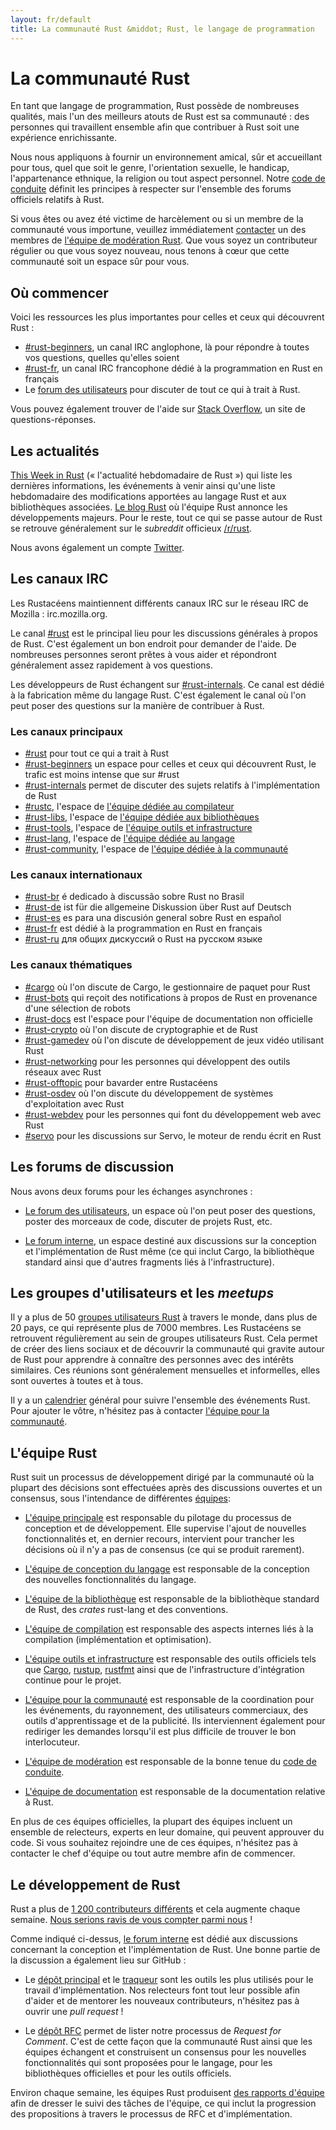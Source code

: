 ```yaml
---
layout: fr/default
title: La communauté Rust &middot; Rust, le langage de programmation
---
```


# La communauté Rust

En tant que langage de programmation, Rust possède de nombreuses qualités, mais l'un des meilleurs atouts de Rust est sa communauté : des personnes qui travaillent ensemble afin que contribuer à Rust soit une expérience enrichissante.

Nous nous appliquons à fournir un environnement amical, sûr et accueillant pour tous, quel que soit le genre, l'orientation sexuelle, le handicap, l'appartenance ethnique, la religion ou tout aspect personnel. Notre [code de conduite][coc] définit les principes à respecter sur l'ensemble des forums officiels relatifs à Rust.

Si vous êtes ou avez été victime de harcèlement ou si un membre de la communauté vous importune, veuillez immédiatement [contacter][mod_team_email] un des membres de [l'équipe de modération Rust][mod_team]. Que vous soyez un contributeur régulier ou que vous soyez nouveau, nous tenons à cœur que cette communauté soit un espace sûr pour vous.

[coc]: https://www.rust-lang.org/conduct.html
[mod_team]: https://www.rust-lang.org/team.html#Moderation
[mod_team_email]: mailto:rust-mods@rust-lang.org

## Où commencer

Voici les ressources les plus importantes pour celles et ceux qui découvrent Rust :

- [#rust-beginners][beginners_irc], un canal IRC anglophone, là pour répondre à toutes vos questions, quelles qu'elles soient
- [#rust-fr][fr_irc], un canal IRC francophone dédié à la programmation en Rust en français
- Le [forum des utilisateurs][users_forum] pour discuter de tout ce qui à trait à  Rust.

Vous pouvez également trouver de l'aide sur [Stack Overflow][stack_overflow], un site de questions-réponses.

[stack_overflow]: https://stackoverflow.com/questions/tagged/rust

## Les actualités

[This Week in Rust][twir] (« l'actualité hebdomadaire de Rust ») qui liste les dernières informations, les événements à venir ainsi qu'une liste hebdomadaire des modifications apportées au langage Rust et aux bibliothèques associées. [Le blog Rust][rust_blog] où l'équipe Rust annonce les développements majeurs. Pour le reste, tout ce qui se passe autour de Rust se retrouve généralement sur le *subreddit* officieux [/r/rust][reddit].

Nous avons également un compte [Twitter][twitter].

[twir]: https://this-week-in-rust.org/
[rust_blog]: http://blog.rust-lang.org/
[reddit]: https://www.reddit.com/r/rust
[reddit_coc]: https://www.reddit.com/r/rust/comments/2rvrzx/our_code_of_conduct_please_read/
[twitter]: https://twitter.com/rustlang

## Les canaux IRC

Les Rustacéens maintiennent différents canaux IRC sur le réseau IRC de Mozilla : irc.mozilla.org.

Le canal [#rust][rust_irc] est le principal lieu pour les discussions générales à propos de Rust. C'est également un bon endroit pour demander de l'aide. De nombreuses personnes seront prêtes à vous aider et répondront généralement assez rapidement à vos questions.

Les développeurs de Rust échangent sur [#rust-internals][internals_irc]. Ce canal est dédié à la fabrication même du langage Rust. C'est également le canal où l'on peut poser des questions sur la manière de contribuer à Rust.

### Les canaux principaux

- [#rust][rust_irc] pour tout ce qui a trait à Rust
- [#rust-beginners][beginners_irc] un espace pour celles et ceux qui découvrent Rust, le trafic est moins intense que sur #rust
- [#rust-internals][internals_irc] permet de discuter des sujets relatifs à l'implémentation de Rust
- [#rustc][rustc_irc], l'espace de [l'équipe dédiée au compilateur][compiler_team]
- [#rust-libs][libs_irc], l'espace de [l'équipe dédiée aux bibliothèques][library_team]
- [#rust-tools][tools_irc], l'espace de [l'équipe outils et infrastructure][tool_team]
- [#rust-lang][lang_irc], l'espace de [l'équipe dédiée au langage][language_team]
- [#rust-community][community_irc], l'espace de [l'équipe dédiée à la communauté][community_team]

### Les canaux internationaux

- [#rust-br][br_irc] é dedicado à discussão sobre Rust no Brasil
- [#rust-de][de_irc] ist für die allgemeine Diskussion über Rust auf Deutsch
- [#rust-es][es_irc] es para una discusión general sobre Rust en español
- [#rust-fr][fr_irc] est dédié à la programmation en Rust en français
- [#rust-ru][ru_irc] для общих дискуссий о Rust на русском языке

### Les canaux thématiques

- [#cargo][cargo_irc] où l'on discute de Cargo, le gestionnaire de paquet pour  Rust
- [#rust-bots][bots_irc] qui reçoit des notifications à propos de Rust en provenance d'une sélection de robots
- [#rust-docs][docs_irc] est l'espace pour l'équipe de documentation non officielle
- [#rust-crypto][crypto_irc] où l'on discute de cryptographie et de Rust
- [#rust-gamedev][gamedev_irc] où l'on discute de développement de jeux vidéo utilisant Rust
- [#rust-networking][networking_irc] pour les personnes qui développent des outils réseaux avec Rust
- [#rust-offtopic][offtopic_irc] pour bavarder entre Rustacéens
- [#rust-osdev][osdev_irc] où l'on discute du développement de systèmes d'exploitation avec Rust
- [#rust-webdev][webdev_irc] pour les personnes qui font du développement web avec Rust
- [#servo][servo_irc] pour les discussions sur Servo, le moteur de rendu écrit en Rust

[IRC]: https://en.wikipedia.org/wiki/Internet_Relay_Chat
[beginners_irc]: https://client00.chat.mibbit.com/?server=irc.mozilla.org&channel=%23rust-beginners
[bots_irc]: https://client00.chat.mibbit.com/?server=irc.mozilla.org&channel=%23rust-bots
[br_irc]: https://client00.chat.mibbit.com/?server=irc.mozilla.org&channel=%23rust-br
[cargo_irc]: https://client00.chat.mibbit.com/?server=irc.mozilla.org&channel=%23cargo
[community_irc]: https://client00.chat.mibbit.com/?server=irc.mozilla.org&channel=%23rust-community
[crypto_irc]: https://client00.chat.mibbit.com/?server=irc.mozilla.org&channel=%23rust-crypto
[de_irc]: https://client00.chat.mibbit.com/?server=irc.mozilla.org&channel=%23rust-de
[es_irc]: https://client00.chat.mibbit.com/?server=irc.mozilla.org&channel=%23rust-es
[fr_irc]: https://client00.chat.mibbit.com/?server=irc.mozilla.org&channel=%23rust-fr
[gamedev_irc]: https://client00.chat.mibbit.com/?server=irc.mozilla.org&channel=%23rust-gamedev
[internals_irc]: https://client00.chat.mibbit.com/?server=irc.mozilla.org&channel=%23rust-internals
[lang_irc]: https://client00.chat.mibbit.com/?server=irc.mozilla.org&channel=%23rust-lang
[libs_irc]: https://client00.chat.mibbit.com/?server=irc.mozilla.org&channel=%23rust-libs
[networking_irc]: https://client00.chat.mibbit.com/?server=irc.mozilla.org&channel=%23rust-networking
[offtopic_irc]: https://client00.chat.mibbit.com/?server=irc.mozilla.org&channel=%23rust-offtopic
[osdev_irc]: https://client00.chat.mibbit.com/?server=irc.mozilla.org&channel=%23rust-osdev
[ru_irc]: https://client00.chat.mibbit.com/?server=irc.mozilla.org&channel=%23rust-ru
[rust_irc]: https://client00.chat.mibbit.com/?server=irc.mozilla.org&channel=%23rust
[rustc_irc]: https://client00.chat.mibbit.com/?server=irc.mozilla.org&channel=%23rustc
[servo_irc]: https://client00.chat.mibbit.com/?server=irc.mozilla.org&channel=%23servo
[tools_irc]: https://client00.chat.mibbit.com/?server=irc.mozilla.org&channel=%23rust-tools
[webdev_irc]: https://client00.chat.mibbit.com/?server=irc.mozilla.org&channel=%23rust-webdev
[docs_irc]: https://client00.chat.mibbit.com/?server=irc.mozilla.org&channel=%23rust-docs

## Les forums de discussion

Nous avons deux forums pour les échanges asynchrones :

- [Le forum des utilisateurs][users_forum], un espace où l'on peut poser des questions, poster des morceaux de code, discuter de projets Rust, etc.

- [Le forum interne][internals_forum], un espace destiné aux discussions sur la conception et l'implémentation de Rust même (ce qui inclut Cargo, la bibliothèque standard ainsi que d'autres fragments liés à l'infrastructure).

[users_forum]: https://users.rust-lang.org/
[internals_forum]: https://internals.rust-lang.org/

## Les groupes d'utilisateurs et les *meetups*

Il y a plus de 50 [groupes utilisateurs Rust][user_group] à travers le monde, dans plus de 20 pays, ce qui représente plus de 7000 membres. Les Rustacéens se retrouvent régulièrement au sein de groupes utilisateurs Rust. Cela permet de créer des liens sociaux et de découvrir la communauté qui gravite autour de Rust pour apprendre à connaître des personnes avec des intérêts similaires. Ces réunions sont généralement mensuelles et informelles, elles sont ouvertes à toutes et à tous.

Il y a un [calendrier][calendar] général pour suivre l'ensemble des événements Rust.
Pour ajouter le vôtre, n'hésitez pas à contacter [l'équipe pour la communauté][community_team].

[user_group]: ./user-groups.html
[calendar]: https://www.google.com/calendar/embed?src=apd9vmbc22egenmtu5l6c5jbfc@group.calendar.google.com

## L'équipe Rust

Rust suit un processus de développement dirigé par la communauté où la plupart des décisions sont effectuées après des discussions ouvertes et un consensus, sous l'intendance de différentes [équipes][teams]:

* [L'équipe principale][core_team] est responsable du pilotage du processus de conception et de développement. Elle supervise l'ajout de nouvelles fonctionnalités et, en dernier recours, intervient pour trancher les décisions où il n'y a pas de consensus (ce qui se produit rarement).

* [L'équipe de conception du langage][language_team] est responsable de la conception des nouvelles fonctionnalités du langage.

* [L'équipe de la bibliothèque][library_team] est responsable de la bibliothèque standard de Rust, des *crates* rust-lang et des conventions.

* [L'équipe de compilation][compiler_team] est responsable des aspects internes liés à la compilation (implémentation et optimisation).

* [L'équipe outils et infrastructure][tool_team] est responsable des outils officiels tels que [Cargo], [rustup], [rustfmt] ainsi que de l'infrastructure d'intégration continue pour le projet.

[Cargo]: https://crates.io
[rustup]: https://www.rustup.rs
[rustfmt]: https://github.com/rust-lang-nursery/rustfmt

* [L'équipe pour la communauté][community_team] est responsable de la coordination pour les événements, du rayonnement, des utilisateurs commerciaux, des outils d'apprentissage et de la publicité. Ils interviennent également pour rediriger les demandes lorsqu'il est plus difficile de trouver le bon interlocuteur.

* [L'équipe de modération][mod_team] est responsable de la bonne tenue du
[code de conduite][coc].

* [L'équipe de documentation][doc_team] est responsable de la documentation relative à Rust.

En plus de ces équipes officielles, la plupart des équipes incluent un ensemble de relecteurs, experts en leur domaine, qui peuvent approuver du code. Si vous souhaitez rejoindre une de ces équipes, n'hésitez pas à contacter le chef d'équipe ou tout autre membre afin de commencer.

[teams]: https://www.rust-lang.org/team.html
[core_team]: https://www.rust-lang.org/team.html#Core
[language_team]: https://www.rust-lang.org/team.html#Language-design
[library_team]: https://www.rust-lang.org/team.html#Library
[compiler_team]: https://www.rust-lang.org/team.html#Compiler
[tool_team]: https://www.rust-lang.org/team.html#Tooling-and-infrastructure
[community_team]: https://www.rust-lang.org/team.html#Community
[mod_team]: https://www.rust-lang.org/team.html#Moderation
[doc_team]: https://www.rust-lang.org/en-US/team.html#Documentation-team

## Le développement de Rust

Rust a plus de [1 200 contributeurs différents][authors] et cela augmente chaque semaine. [Nous serions ravis de vous compter parmi nous][contribute] !

Comme indiqué ci-dessus, [le forum interne][internals_forum] est dédié aux discussions concernant la conception et l'implémentation de Rust. Une bonne partie de la discussion a également lieu sur GitHub :

- Le [dépôt principal][github] et le [traqueur][issue_tracking] sont les outils les plus utilisés pour le travail d'implémentation. Nos relecteurs font tout leur possible afin d'aider et de mentorer les nouveaux contributeurs, n'hésitez pas à ouvrir une *pull request* !

- Le [dépôt RFC][rfcs] permet de lister notre processus de *Request for Comment*. C'est de cette façon que la communauté Rust ainsi que les équipes échangent et construisent un consensus pour les nouvelles fonctionnalités qui sont proposées pour le langage, pour les bibliothèques officielles et pour les outils officiels.

Environ chaque semaine, les équipes Rust produisent [des rapports d'équipe][team_reports] afin de dresser le suivi des tâches de l'équipe, ce qui inclut la progression des propositions à travers le processus de RFC et d'implémentation.

[authors]: https://github.com/rust-lang/rust/blob/88397e092e01b6043b6f65772710dfe0e59056c5/AUTHORS.txt
[contribute]: contribute.html
[github]: https://github.com/rust-lang/rust
[rfcs]: https://github.com/rust-lang/rfcs
[team_reports]: https://github.com/rust-lang/subteams
[issue_tracking]: https://github.com/rust-lang/rust/issues
